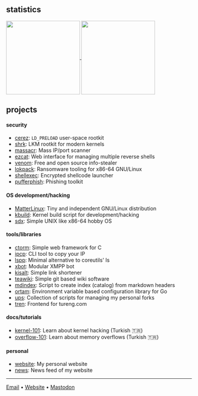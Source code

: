 ## statistics

<a href="https://github.com/ngn13">
  <img height=200 align="center" src="https://github-readme-stats.vercel.app/api?username=ngn13&count_private=true&show_icons=true&theme=dark" />
</a>
<a href="https://github.com/ngn13">
  <img height=200 align="center" src="https://github-readme-stats.vercel.app/api/top-langs/?username=ngn13&hide=css,html,Dockerfile,Makefile&theme=dark&layout=compact&langs_count=8&card_width=320" />
</a>

## projects

#### security

- [cerez](https://github.com/ngn13/cerez): `LD_PRELOAD` user-space rootkit
- [shrk](https://github.com/ngn13/shrk): LKM rootkit for modern kernels
- [massacr](https://github.com/ngn13/massacr): Mass IP/port scanner
- [ezcat](https://github.com/ngn13/ezcat): Web interface for managing multiple
  reverse shells
- [venom](https://github.com/ngn13/venom): Free and open source info-stealer
- [lokpack](https://github.com/ngn13/lokpack): Ransomware tooling for x86-64
  GNU/Linux
- [shellexec](https://github.com/ngn13/shellexec): Encrypted shellcode launcher
- [pufferphish](https://github.com/ngn13/pufferphish): Phishing toolkit

#### OS development/hacking

- [MatterLinux](https://matterlinux.xyz): Tiny and independent GNU/Linux
  distribution
- [kbuild](https://github.com/ngn13/kbuild): Kernel build script for
  development/hacking
- [sdx](https://github.com/ngn13/sdx): Simple UNIX like x86-64 hobby OS

#### tools/libraries

- [ctorm](https://github.com/ngn13/ctorm): Simple web framework for C
- [ipcp](https://github.com/ngn13/ipcp): CLI tool to copy your IP
- [lspp](https://github.com/ngn13/lspp): Minimal alternative to coreutils' ls
- [xbot](https://github.com/ngn13/xbot): Modular XMPP bot
- [kisalt](https://github.com/ngn13/kisalt): Simple link shortener
- [teawiki](https://github.com/ngn13/teawiki): Simple git based wiki software
- [mdindex](https://github.com/ngn13/mdindex): Script to create index (catalog)
  from markdown headers
- [ortam](https://github.com/ngn13/ortam): Environment variable based
  configuration library for Go
- [ups](https://git.ngn.tf/ngn/ups): Collection of scripts for managing my
  personal forks
- [tren](https://git.ngn.tf/ngn/tren): Frontend for tureng.com

#### docs/tutorials

- [kernel-101](https://github.com/ngn13/kernel-101): Learn about kernel hacking
  (Turkish 🇹🇷)
- [overflow-101](https://github.com/ngn13/overflow-101): Learn about memory
  overflows (Turkish 🇹🇷)

#### personal

- [website](https://git.ngn.tf/ngn/website): My personal website
- [news](https://git.ngn.tf/ngn/news): News feed of my website

---

[Email](mailto:ngn@ngn.tf) • [Website](https://ngn.tf) •
[Mastodon](https://defcon.social/@ngn)
